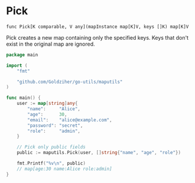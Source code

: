 # Pick

`func Pick[K comparable, V any](mapInstance map[K]V, keys []K) map[K]V`

Pick creates a new map containing only the specified keys. Keys that don't exist in the original map are ignored.

```go
package main

import (
	"fmt"

	"github.com/Goldziher/go-utils/maputils"
)

func main() {
	user := map[string]any{
		"name":     "Alice",
		"age":      30,
		"email":    "alice@example.com",
		"password": "secret",
		"role":     "admin",
	}

	// Pick only public fields
	public := maputils.Pick(user, []string{"name", "age", "role"})

	fmt.Printf("%v\n", public)
	// map[age:30 name:Alice role:admin]
}
```
